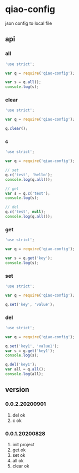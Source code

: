 # qiao-config
json config to local file

## api
### all
```javascript
'use strict';

var q = require('qiao-config');

var s = q.all();
console.log(s);
```

### clear
```javascript
'use strict';

var q = require('qiao-config');

q.clear();
```

### c
```javascript
'use strict';

var q = require('qiao-config');

// set
q.c('test', 'hello');
console.log(q.all());

// get
var s = q.c('test');
console.log(s);

// del
q.c('test', null);
console.log(q.all());
```

### get
```javascript
'use strict';

var q = require('qiao-config');

var s = q.get('key');
console.log(s);
```

### set
```javascript
'use strict';

var q = require('qiao-config');

q.set('key', 'value');
```

### del
```javascript
'use strict';

var q = require('qiao-config');

q.set('key1', 'value1');
var s = q.get('key1');
console.log(s);

q.del('key1');
var all = q.all();
console.log(all);
```

## version
### 0.0.2.20200901
1. del ok
2. c ok

### 0.0.1.20200828
1. init project
2. get ok
3. set ok
4. all ok
5. clear ok